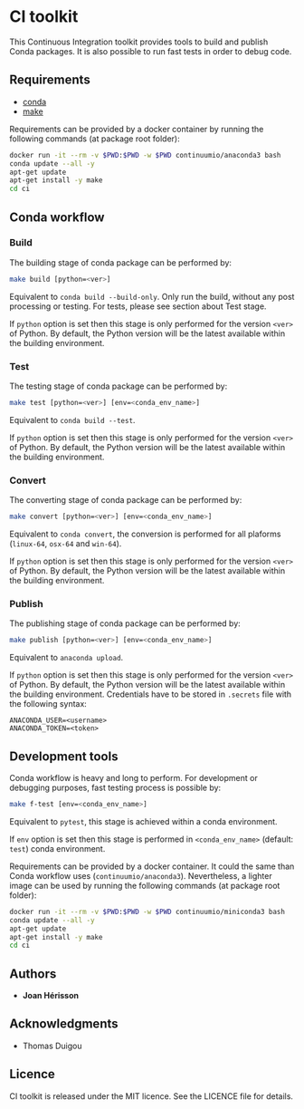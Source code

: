 # CI toolkit

This Continuous Integration toolkit provides tools to build and publish Conda packages. It is also possible to run fast tests in order to debug code.

## Requirements
* [conda](https://docs.conda.io)
* [make](https://www.gnu.org/software/make)

Requirements can be provided by a docker container by running the following commands (at package root folder):
```bash
docker run -it --rm -v $PWD:$PWD -w $PWD continuumio/anaconda3 bash
conda update --all -y
apt-get update
apt-get install -y make
cd ci
```

## Conda workflow

### Build
The building stage of conda package can be performed by:
```bash
make build [python=<ver>]
```
Equivalent to `conda build --build-only`. Only run the build, without  any  post  processing  or  testing. For tests, please see section about Test stage.

If `python` option is set then this stage is only performed for the version `<ver>` of Python. By default, the Python version will be the latest available within the building environment.

### Test
The testing stage of conda package can be performed by:
```bash
make test [python=<ver>] [env=<conda_env_name>]
```
Equivalent to `conda build --test`.

If `python` option is set then this stage is only performed for the version `<ver>` of Python. By default, the Python version will be the latest available within the building environment.

### Convert
The converting stage of conda package can be performed by:
```bash
make convert [python=<ver>] [env=<conda_env_name>]
```
Equivalent to `conda convert`, the conversion is performed for all plaforms (`linux-64`, `osx-64` and `win-64`).

If `python` option is set then this stage is only performed for the version `<ver>` of Python. By default, the Python version will be the latest available within the building environment.

### Publish
The publishing stage of conda package can be performed by:
```bash
make publish [python=<ver>] [env=<conda_env_name>]
```
Equivalent to `anaconda upload`.

If `python` option is set then this stage is only performed for the version `<ver>` of Python. By default, the Python version will be the latest available within the building environment.
Credentials have to be stored in `.secrets` file with the following syntax:
```
ANACONDA_USER=<username>
ANACONDA_TOKEN=<token>
```

## Development tools
Conda workflow is heavy and long to perform. For development or debugging purposes, fast testing process is possible by:
```bash
make f-test [env=<conda_env_name>]
```
Equivalent to `pytest`, this stage is achieved within a conda environment.

If `env` option is set then this stage is performed in `<conda_env_name>` (default: `test`) conda environment.

Requirements can be provided by a docker container. It could the same than Conda workflow uses (`continuumio/anaconda3`). Nevertheless, a lighter image can be used by running the following commands (at package root folder):
```bash
docker run -it --rm -v $PWD:$PWD -w $PWD continuumio/miniconda3 bash
conda update --all -y
apt-get update
apt-get install -y make
cd ci
```


## Authors

* **Joan Hérisson**

## Acknowledgments

* Thomas Duigou


## Licence
CI toolkit is released under the MIT licence. See the LICENCE file for details.
